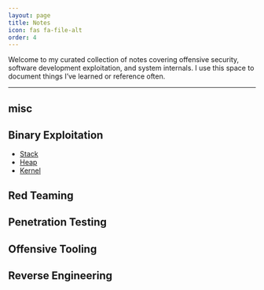 ```yaml
---
layout: page
title: Notes
icon: fas fa-file-alt
order: 4
---
```



Welcome to my curated collection of notes covering offensive security, software development exploitation, and system internals. I use this space to document things I’ve learned or reference often.

---

## misc

## Binary Exploitation

- [Stack](../notes/binexp/stack/stack.md)
- [Heap](#)
- [Kernel](#)

## Red Teaming

## Penetration Testing

## Offensive Tooling

## Reverse Engineering
